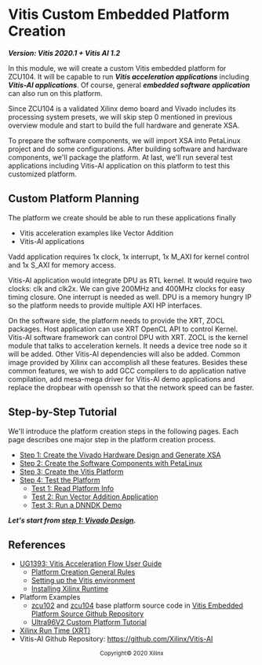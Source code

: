 # Vitis Custom Embedded Platform Creation

***Version: Vitis 2020.1 + Vitis AI 1.2***

In this module, we will create a custom Vitis embedded platform for ZCU104. It will be capable to run ***Vitis acceleration applications*** including ***Vitis-AI applications***. Of course, general ***embedded software application*** can also run on this platform.

Since ZCU104 is a validated Xilinx demo board and Vivado includes its processing system presets, we will skip step 0 mentioned in previous overview module and start to build the full hardware and generate XSA. 

To prepare the software components, we will import XSA into PetaLinux project and do some configurations. After building software and hardware components, we'll package the platform. At last, we'll run several test applications including Vitis-AI application on this platform to test this customized platform.



## Custom Platform Planning

The platform we create should be able to run these applications finally

- Vitis acceleration examples like Vector Addition
- Vitis-AI applications

Vadd application requires 1x clock, 1x interrupt, 1x M_AXI for kernel control and 1x S_AXI for memory access.

Vitis-AI application would integrate DPU as RTL kernel. It would require two clocks: clk and clk2x. We can give 200MHz and 400MHz clocks for easy timing closure. One interrupt is needed as well. DPU is a memory hungry IP so the platform needs to provide multiple AXI HP interfaces.

On the software side, the platform needs to provide the XRT, ZOCL packages. Host application can use XRT OpenCL API to control Kernel. Vitis-AI software framework can control DPU with XRT. ZOCL is the kernel module that talks to acceleration kernels. It needs a device tree node so it will be added. Other Vitis-AI dependencies will also be added. Common image provided by Xilinx can accomplish all these features. Besides these common features, we wish to add GCC compilers to do application native compilation, add mesa-mega driver for Vitis-AI demo applications and replace the dropbear with openssh so that the network speed can be faster.



## Step-by-Step Tutorial

We'll introduce the platform creation steps in the following pages. Each page describes one major step in the platform creation process.  

- [Step 1: Create the Vivado Hardware Design and Generate XSA](./step1.md)
- [Step 2: Create the Software Components with PetaLinux](./step2.md)
- [Step 3: Create the Vitis Platform](./step3.md)
- [Step 4: Test the Platform](./step4.md)
  - [Test 1: Read Platform Info](step4.md#test-1-read-platform-info)
  - [Test 2: Run Vector Addition Application](step4.md#test-2-run-vector-addition-application)
  - [Test 3: Run a DNNDK Demo](step4.md#test-3-run-a-dnndk-demo)

***Let's start from [step 1: Vivado Design](./step1.md).***



## References

- [UG1393: Vitis Acceleration Flow User Guide](https://www.xilinx.com/html_docs/xilinx2020_1/vitis_doc/index.html)
  - [Platform Creation General Rules](https://www.xilinx.com/html_docs/xilinx2020_1/vitis_doc/vcm1596051749044.html)
  - [Setting up the Vitis environment](https://www.xilinx.com/html_docs/xilinx2020_1/vitis_doc/settingupvitisenvironment.html)
  - [Installing Xilinx Runtime](https://www.xilinx.com/html_docs/xilinx2020_1/vitis_doc/pjr1542153622642.html)
- Platform Examples
  - [zcu102](https://github.com/Xilinx/Vitis_Embedded_Platform_Source/tree/2020.1/Xilinx_Official_Platforms/zcu102_base) and [zcu104](https://github.com/Xilinx/Vitis_Embedded_Platform_Source/tree/2020.1/Xilinx_Official_Platforms/zcu104_base) base platform source code in [Vitis Embedded Platform Source Github Repository](https://github.com/Xilinx/Vitis_Embedded_Platform_Source)
  - [Ultra96V2 Custom Platform Tutorial](https://github.com/Xilinx/Vitis-AI-Tutorials/tree/Vitis-AI-Custom-Platform)
- [Xilinx Run Time (XRT)](https://xilinx.github.io/XRT/master/html/index.html)
- Vitis-AI Github Repository: https://github.com/Xilinx/Vitis-AI

<p align="center"><sup>Copyright&copy; 2020 Xilinx</sup></p>


